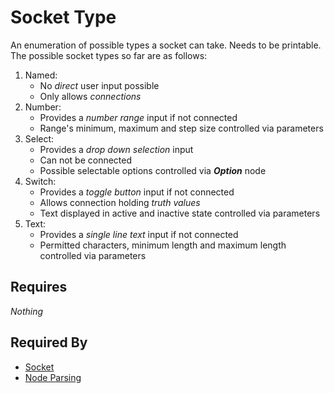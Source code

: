 # Socket Type

An enumeration of possible types a socket can take. Needs to be printable. The possible socket types so far are as follows:

1. Named:
    - No *direct* user input possible
    - Only allows *connections*
2. Number:
    - Provides a *number range* input if not connected
    - Range's minimum, maximum and step size controlled via parameters
3. Select:
    - Provides a *drop down selection* input
    - Can not be connected
    - Possible selectable options controlled via ***Option*** node
4. Switch:
    - Provides a *toggle button* input if not connected
    - Allows connection holding *truth values*
    - Text displayed in active and inactive state controlled via parameters
5. Text:
    - Provides a *single line text* input if not connected
    - Permitted characters, minimum length and maximum length controlled via parameters

## Requires

*Nothing*

## Required By

- [Socket](./socket.md)
- [Node Parsing](../node_file_format_frontend/parsing/node_parsing_frontend_v1.md)
